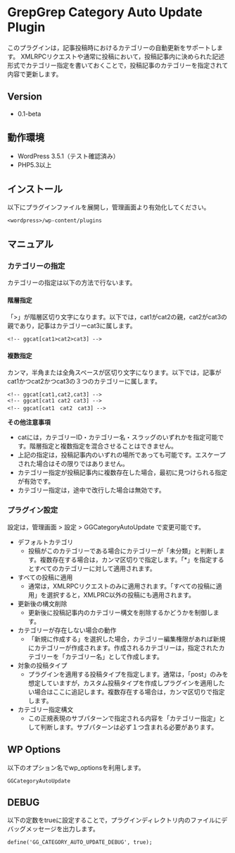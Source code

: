 GrepGrep Category Auto Update Plugin
=====================================

このプラグインは，記事投稿時におけるカテゴリーの自動更新をサポートします。
XMLRPCリクエストや通常に投稿において，投稿記事内に決められた記述形式でカテゴリー指定を書いておくことで，投稿記事のカテゴリーを指定されて内容で更新します。

Version
-------

* 0.1-beta


動作環境
-------

* WordPress 3.5.1（テスト確認済み）
* PHP5.3以上

インストール
----------

以下にプラグインファイルを展開し，管理画面より有効化してください。

    <wordpress>/wp-content/plugins

マニュアル
--------

### カテゴリーの指定

カテゴリーの指定は以下の方法で行ないます。

#### 階層指定

「>」が階層区切り文字になります。以下では，cat1がcat2の親，cat2がcat3の親であり，記事はカテゴリーcat3に属します。

    <!-- ggcat[cat1>cat2>cat3] -->

#### 複数指定

カンマ，半角または全角スペースが区切り文字になります。以下では，記事がcat1かつcat2かつcat3の３つのカテゴリーに属します。

    <!-- ggcat[cat1,cat2,cat3] -->
    <!-- ggcat[cat1 cat2 cat3] -->
    <!-- ggcat[cat1　cat2　cat3] -->
    
**その他注意事項**

* catには，カテゴリーID・カテゴリー名・スラッグのいずれかを指定可能です。階層指定と複数指定を混合させることはできません。
* 上記の指定は，投稿記事内のいずれの場所であっても可能です。エスケープされた場合はその限りではありません。
* カテゴリー指定が投稿記事内に複数存在した場合，最初に見つけられる指定が有効です。
* カテゴリー指定は，途中で改行した場合は無効です。

### プラグイン設定

設定は，管理画面 > 設定 > GGCategoryAutoUpdate で変更可能です。

* デフォルトカテゴリ
    * 投稿がこのカテゴリーである場合にカテゴリーが「未分類」と判断します。複数存在する場合は，カンマ区切りで指定します。「*」を指定するとすべてのカテゴリーに対して適用されます。
* すべての投稿に適用
	* 通常は，XMLRPCリクエストのみに適用されます。「すべての投稿に適用」を選択すると，XMLPRC以外の投稿にも適用されます。
* 更新後の構文削除
	* 更新後に投稿記事内のカテゴリー構文を削除するかどうかを制御します。
* カテゴリーが存在しない場合の動作
	* 「新規に作成する」を選択した場合，カテゴリー編集権限があれば新規にカテゴリーが作成されます。作成されるカテゴリーは，指定されたカテゴリーを「カテゴリー名」として作成します。
* 対象の投稿タイプ
	* プラグインを適用する投稿タイプを指定します。通常は，「post」のみを想定していますが，カスタム投稿タイプを作成しプラグインを適用したい場合はここに追記します。複数存在する場合は，カンマ区切りで指定します。
* カテゴリー指定構文
	* この正規表現のサブパターンで指定される内容を「カテゴリー指定」として判断します。サブパターンは必ず１つ含まれる必要があります。

WP Options
----------

以下のオプション名でwp_optionsを利用します。

    GGCategoryAutoUpdate

DEBUG
------

以下の定数をtrueに設定することで，プラグインディレクトリ内のファイルにデバッグメッセージを出力します。

    define('GG_CATEGORY_AUTO_UPDATE_DEBUG', true);
